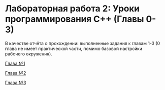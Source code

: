 # Лабораторная работа 2: Уроки программирования С++ (Главы 0-3)

В качестве отчёта о прохождении: выполненные задания к главам 1-3 (0 глава не имеет практической части, помимо базовой настройки рабочего окружения).

[Глава №1](./p1)

[Глава №2](./p2)

[Глава №3](./p3)
